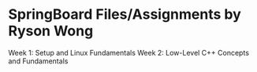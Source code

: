 # SpringBoard Files/Assignments by Ryson Wong

Week 1: Setup and Linux Fundamentals
Week 2: Low-Level C++ Concepts and Fundamentals
